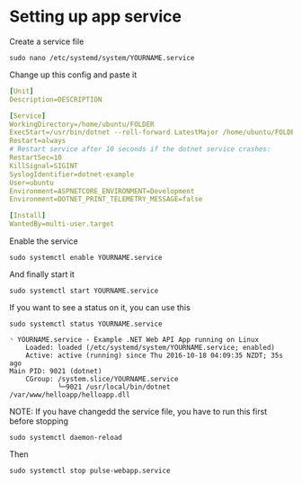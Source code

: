 # Setting up app service

Create a service file
```
sudo nano /etc/systemd/system/YOURNAME.service
```

Change up this config and paste it
```yaml
[Unit]
Description=DESCRIPTION

[Service]
WorkingDirectory=/home/ubuntu/FOLDER
ExecStart=/usr/bin/dotnet --roll-forward LatestMajor /home/ubuntu/FOLDER/APP.dll
Restart=always
# Restart service after 10 seconds if the dotnet service crashes:
RestartSec=10
KillSignal=SIGINT
SyslogIdentifier=dotnet-example
User=ubuntu
Environment=ASPNETCORE_ENVIRONMENT=Development
Environment=DOTNET_PRINT_TELEMETRY_MESSAGE=false

[Install]
WantedBy=multi-user.target
```

Enable the service
```
sudo systemctl enable YOURNAME.service
```

And finally start it
```
sudo systemctl start YOURNAME.service
```

If you want to see a status on it, you can use this
```
sudo systemctl status YOURNAME.service

◝ YOURNAME.service - Example .NET Web API App running on Linux
    Loaded: loaded (/etc/systemd/system/YOURNAME.service; enabled)
    Active: active (running) since Thu 2016-10-18 04:09:35 NZDT; 35s ago
Main PID: 9021 (dotnet)
    CGroup: /system.slice/YOURNAME.service
            └─9021 /usr/local/bin/dotnet /var/www/helloapp/helloapp.dll
```

NOTE: If you have changedd the service file, you have to run this first before stopping
```
sudo systemctl daemon-reload
```
Then
```
sudo systemctl stop pulse-webapp.service
```
